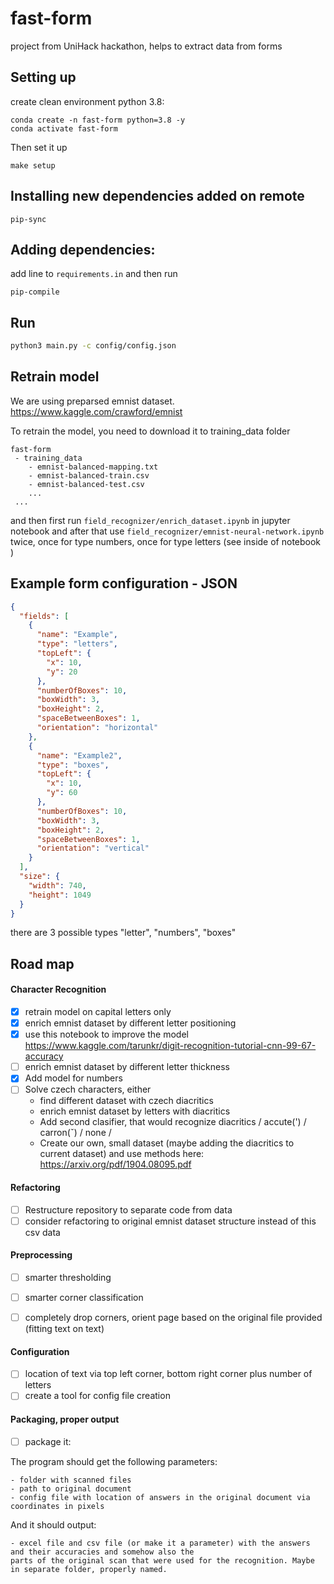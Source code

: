# fast-form
project from UniHack hackathon, helps to extract data from forms

## Setting up
create clean environment python 3.8:
```
conda create -n fast-form python=3.8 -y
conda activate fast-form
```

Then set it up

```
make setup
```
## Installing new dependencies added on remote

```
pip-sync
```

## Adding dependencies:

add line to `requirements.in` and then run
```
pip-compile
```

## Run
```bash
python3 main.py -c config/config.json
``` 

## Retrain model
We are using preparsed emnist dataset.
https://www.kaggle.com/crawford/emnist

To retrain the model, you need to download it to training_data folder 
```text
fast-form
 - training_data
    - emnist-balanced-mapping.txt
    - emnist-balanced-train.csv
    - emnist-balanced-test.csv
    ...
 ...
```

and then first run `field_recognizer/enrich_dataset.ipynb` in jupyter notebook and after that use
 `field_recognizer/emnist-neural-network.ipynb` twice, once for type numbers, once for type letters 
 (see inside of notebook )

## Example form configuration - JSON

``` json
{
  "fields": [
    {
      "name": "Example",
      "type": "letters",
      "topLeft": {
        "x": 10,
        "y": 20
      },
      "numberOfBoxes": 10,
      "boxWidth": 3,
      "boxHeight": 2,
      "spaceBetweenBoxes": 1,
      "orientation": "horizontal"
    },
    {
      "name": "Example2",
      "type": "boxes",
      "topLeft": {
        "x": 10,
        "y": 60
      },
      "numberOfBoxes": 10,
      "boxWidth": 3,
      "boxHeight": 2,
      "spaceBetweenBoxes": 1,
      "orientation": "vertical"
    }
  ],
  "size": {
    "width": 740,
    "height": 1049
  }
}
```
there are 3 possible types "letter", "numbers", "boxes"

## Road map

#### Character Recognition
 * [x] retrain model on capital letters only
 * [x] enrich emnist dataset by different letter positioning
 * [x] use this notebook to improve the model https://www.kaggle.com/tarunkr/digit-recognition-tutorial-cnn-99-67-accuracy
 * [ ] enrich emnist dataset by different letter thickness
 * [x] Add model for numbers
 * [ ] Solve czech characters, either
   * find different dataset with czech diacritics
   * enrich emnist dataset by letters with diacritics 
   * Add second clasifier, that would recognize diacritics  / accute(') / carron(ˇ) / none  / 
   * Create our own, small dataset (maybe adding the diacritics to current dataset)
    and use methods here: https://arxiv.org/pdf/1904.08095.pdf
   
#### Refactoring
 * [ ] Restructure repository to separate code from data
 * [ ] consider refactoring to original emnist dataset structure instead of this csv data

#### Preprocessing
 * [ ] smarter thresholding
 * [ ] smarter corner classification
 * [ ] completely drop corners, orient page based on the original file provided (fitting text on text)

 
#### Configuration
 * [ ] location of text via top left corner, bottom right corner plus number of letters
 * [ ] create a tool for config file creation
 
#### Packaging, proper output
* [ ] package it:

The program should get the following parameters:

    - folder with scanned files
    - path to original document
    - config file with location of answers in the original document via coordinates in pixels

And it should output:

    - excel file and csv file (or make it a parameter) with the answers and their accuracies and somehow also the 
    parts of the original scan that were used for the recognition. Maybe in separate folder, properly named.

